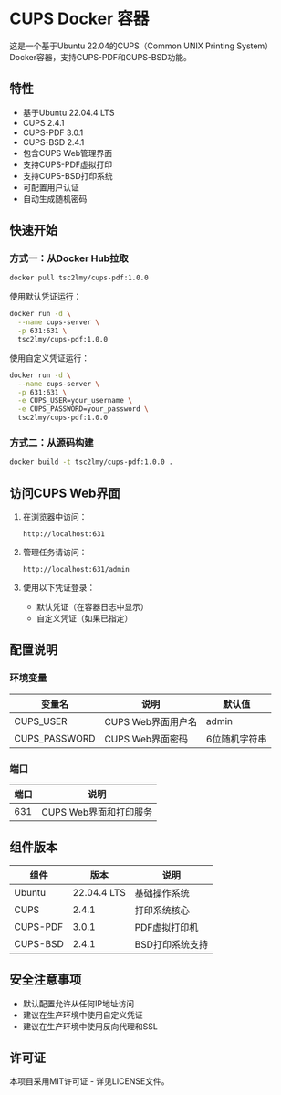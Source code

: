 # CUPS Docker 容器

这是一个基于Ubuntu 22.04的CUPS（Common UNIX Printing System）Docker容器，支持CUPS-PDF和CUPS-BSD功能。

## 特性

- 基于Ubuntu 22.04.4 LTS
- CUPS 2.4.1
- CUPS-PDF 3.0.1
- CUPS-BSD 2.4.1
- 包含CUPS Web管理界面
- 支持CUPS-PDF虚拟打印
- 支持CUPS-BSD打印系统
- 可配置用户认证
- 自动生成随机密码

## 快速开始

### 方式一：从Docker Hub拉取

```bash
docker pull tsc2lmy/cups-pdf:1.0.0
```

使用默认凭证运行：
```bash
docker run -d \
  --name cups-server \
  -p 631:631 \
  tsc2lmy/cups-pdf:1.0.0
```

使用自定义凭证运行：
```bash
docker run -d \
  --name cups-server \
  -p 631:631 \
  -e CUPS_USER=your_username \
  -e CUPS_PASSWORD=your_password \
  tsc2lmy/cups-pdf:1.0.0
```

### 方式二：从源码构建

```bash
docker build -t tsc2lmy/cups-pdf:1.0.0 .
```

## 访问CUPS Web界面

1. 在浏览器中访问：
   ```
   http://localhost:631
   ```

2. 管理任务请访问：
   ```
   http://localhost:631/admin
   ```

3. 使用以下凭证登录：
   - 默认凭证（在容器日志中显示）
   - 自定义凭证（如果已指定）

## 配置说明

### 环境变量

| 变量名 | 说明 | 默认值 |
|--------|------|--------|
| CUPS_USER | CUPS Web界面用户名 | admin |
| CUPS_PASSWORD | CUPS Web界面密码 | 6位随机字符串 |

### 端口

| 端口 | 说明 |
|------|------|
| 631 | CUPS Web界面和打印服务 |

## 组件版本

| 组件 | 版本 | 说明 |
|------|------|------|
| Ubuntu | 22.04.4 LTS | 基础操作系统 |
| CUPS | 2.4.1 | 打印系统核心 |
| CUPS-PDF | 3.0.1 | PDF虚拟打印机 |
| CUPS-BSD | 2.4.1 | BSD打印系统支持 |

## 安全注意事项

- 默认配置允许从任何IP地址访问
- 建议在生产环境中使用自定义凭证
- 建议在生产环境中使用反向代理和SSL

## 许可证

本项目采用MIT许可证 - 详见LICENSE文件。 